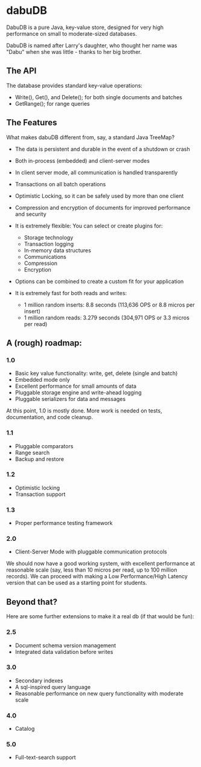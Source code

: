 dabuDB
======

DabuDB is a pure Java, key-value store, designed for very high performance on small to moderate-sized databases. 

DabuDB is named after Larry's daughter, who thought her name was "Dabu" when she was little - thanks to her big brother. 

## The API
The database provides standard key-value operations:

* Write(), Get(), and Delete(); for both single documents and batches
* GetRange(); for range queries

## The Features
What makes dabuDB different from, say, a standard Java TreeMap?

* The data is persistent and durable in the event of a shutdown or crash
* Both in-process (embedded) and client-server modes
* In client server mode, all communication is handled transparently
* Transactions on all batch operations
* Optimistic Locking, so it can be safely used by more than one client
* Compression and encryption of documents for improved performance and security
* It is extremely flexible: You can select or create plugins for:
    * Storage technology
    * Transaction logging
    * In-memory data structures
    * Communications
    * Compression
    * Encryption
* Options can be combined to create a custom fit for your application
* It is extremely fast for both reads and writes:

    * 1 million random inserts: 8.8 seconds (113,636 OPS or 8.8 micros per insert)
    * 1 million random reads: 3.279 seconds (304,971 OPS or 3.3 micros per read)

## A (rough) roadmap:

### 1.0

* Basic key value functionality: write, get, delete (single and batch)
* Embedded mode only
* Excellent performance for small amounts of data
* Pluggable storage engine and write-ahead logging
* Pluggable serializers for data and messages

At this point, 1.0 is mostly done. More work is needed on tests, documentation, and code cleanup. 

### 1.1

* Pluggable comparators 
* Range search
* Backup and restore


### 1.2
* Optimistic locking
* Transaction support 

### 1.3
* Proper performance testing framework

### 2.0

* Client-Server Mode with pluggable communication protocols

We should now have a good working system, with excellent performance at reasonable scale (say, less than 10 micros per read, up to 100 million records).
We can proceed with making a Low Performance/High Latency version that can be used as a starting point for students.

## Beyond that?
Here are some further extensions to make it a real db (if that would be fun):

### 2.5

* Document schema version management
* Integrated data validation before writes

### 3.0

* Secondary indexes
* A sql-inspired query language
* Reasonable performance on new query functionality with moderate scale

### 4.0

* Catalog

### 5.0
* Full-text-search support
